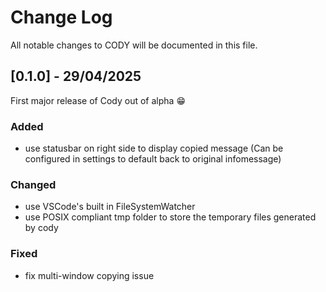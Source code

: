 
# Change Log
All notable changes to CODY will be documented in this file.

 
## [0.1.0] - 29/04/2025
  
First major release of Cody out of alpha 😁
 
### Added
- use statusbar on right side to display copied message (Can be configured in settings to default back to original infomessage)
 
### Changed
  
- use VSCode's built in FileSystemWatcher
- use POSIX compliant tmp folder to store the temporary files generated by cody

### Fixed
 
- fix multi-window copying issue